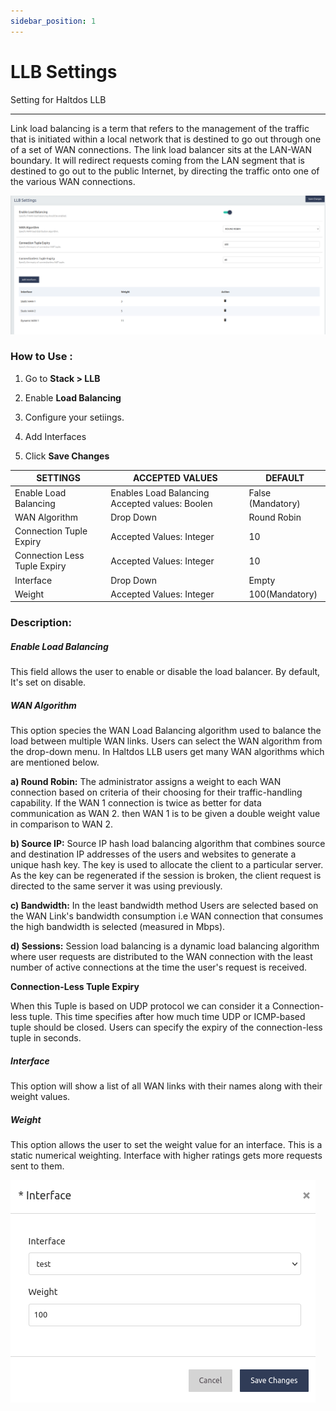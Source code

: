 ```yaml
---
sidebar_position: 1
---
```



# LLB Settings

Setting for Haltdos LLB

---

Link load balancing is a term that refers to the management of the traffic that is initiated within a local network that is destined to go out through one of a set of WAN connections. The link load balancer sits at the LAN-WAN boundary. It will redirect requests coming from the LAN segment that is destined to go out to the public Internet, by directing the traffic onto one of the various WAN connections.

![llbsettings](/img/llb/v6/docs/llb2.png)

### **How to Use :**

1. Go to **Stack > LLB**

2. Enable **Load Balancing**

3. Configure your setiings.

4. Add Interfaces

5. Click **Save Changes**

| SETTINGS                     | ACCEPTED VALUES                                | DEFAULT           |
|------------------------------|------------------------------------------------|-------------------|
| Enable Load Balancing        | Enables Load Balancing Accepted values: Boolen | False (Mandatory) |
| WAN Algorithm                | Drop Down                                      | Round Robin       |
| Connection Tuple Expiry      | Accepted Values: Integer                       | 10                |
| Connection Less Tuple Expiry | Accepted Values: Integer                       | 10                |
| Interface                    | Drop Down                                      | Empty             |
| Weight                       | Accepted Values: Integer                       | 100(Mandatory)    |


 ### **Description:**

##### **Enable Load Balancing**

This field allows the user to enable or disable the load balancer. By default, It's set on disable.

##### **WAN Algorithm**

This option species the WAN Load Balancing algorithm used to balance the load between multiple WAN links. Users can select the WAN algorithm from the drop-down menu. In Haltdos LLB  users get many WAN algorithms which are mentioned below.

**a) Round Robin:** The administrator assigns a weight to each WAN connection based on criteria of their choosing for their traffic-handling capability. If the WAN 1 connection is twice as better for data communication as WAN 2. then WAN 1 is to be given a double weight value in comparison to WAN 2.

**b) Source IP:** Source IP hash load balancing algorithm that combines source and destination IP addresses of the users and websites to generate a unique hash key. The key is used to allocate the client to a particular server. As the key can be regenerated if the session is broken, the client request is directed to the same server it was using previously.

**c) Bandwidth:** In the least bandwidth method Users are selected based on the WAN Link's bandwidth consumption i.e WAN connection that consumes the high bandwidth is selected (measured in Mbps).

**d) Sessions:** Session load balancing is a dynamic load balancing algorithm where user requests are distributed to the WAN connection with the least number of active connections at the time the user's request is received.

**Connection-Less Tuple Expiry**

When this Tuple is based on UDP protocol we can consider it a Connection-less tuple. This time specifies after how much time UDP or ICMP-based tuple should be closed. Users can specify the expiry of the connection-less tuple in seconds.

##### **Interface**

This option will show a list of all WAN links with their names along with their weight values.

##### **Weight**

This option allows the user to set the weight value for an interface. This is a static numerical weighting. Interface with higher ratings gets more requests sent to them.

![addinginterfaces](/img/llb/v6/docs/llb3.png)



